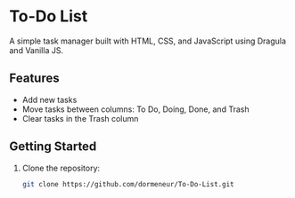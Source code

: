 # To-Do List

A simple task manager built with HTML, CSS, and JavaScript using Dragula and Vanilla JS.

## Features
- Add new tasks
- Move tasks between columns: To Do, Doing, Done, and Trash
- Clear tasks in the Trash column

## Getting Started

1. Clone the repository:
   ```bash
   git clone https://github.com/dormeneur/To-Do-List.git

